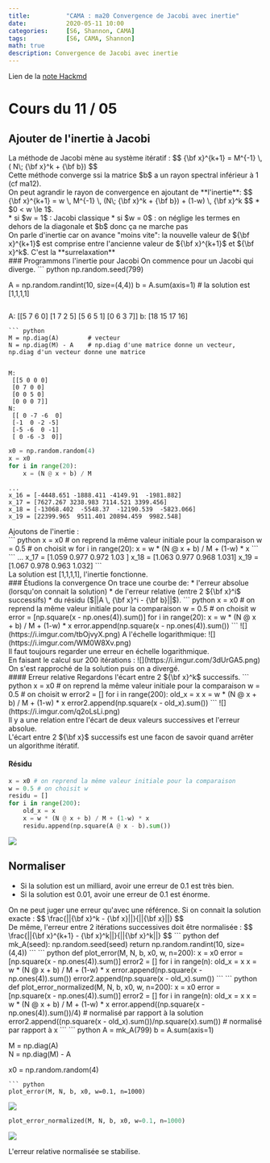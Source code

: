 ```yaml
---
title:          "CAMA : ma20 Convergence de Jacobi avec inertie"
date:           2020-05-11 10:00
categories:     [S6, Shannon, CAMA]
tags:           [S6, CAMA, Shannon]
math: true
description: Convergence de Jacobi avec inertie
---
```

Lien de la [note Hackmd](https://hackmd.io/@lemasymasa/rygt1_MT8)
# Cours du 11 / 05

## Ajouter de l'inertie à Jacobi
<div class="alert alert-info" role="alert" markdown="1">
La méthode de Jacobi mène au système itératif :
$$
{\bf x}^{k+1} = M^{-1} \, ( N\; {\bf x}^k + {\bf b})
$$
</div>
Cette méthode converge ssi la matrice $b$ a un rayon spectral inférieur à 1 (cf ma12).
<div class="alert alert-danger" role="alert" markdown="1">
On peut agrandir le rayon de convergence en ajoutant de **l'inertie**:
$$
{\bf x}^{k+1} =  w \, M^{-1} \, (N\; {\bf x}^k + {\bf b}) + (1-w) \, {\bf x}^k
$$
* $0 < w \le 1$.
</div>
* si $w = 1$ : Jacobi classique
* si $w = 0$ : on néglige les termes en dehors de la diagonale et $b$ donc ça ne marche pas

<div class="alert alert-warning" role="alert" markdown="1">
On parle d'inertie car on avance "moins vite": la nouvelle valeur de ${\bf x}^{k+1}$ est comprise entre l'ancienne  valeur de ${\bf x}^{k+1}$ et ${\bf x}^k$. C'est la **surrelaxation**
</div>
### Programmons l'inertie pour Jacobi
On commence pour un Jacobi qui diverge.
``` python
np.random.seed(799)

A = np.random.randint(10, size=(4,4))
b = A.sum(axis=1) # la solution est [1,1,1,1]
```
```
A:
 [[5 7 6 0]
 [1 7 2 5]
 [5 6 5 1]
 [0 6 3 7]] 
b:
 [18 15 17 16] 
```
``` python
M = np.diag(A)        # vecteur
N = np.diag(M) - A    # np.diag d'une matrice donne un vecteur, np.diag d'un vecteur donne une matrice
```
```

M:
 [[5 0 0 0]
 [0 7 0 0]
 [0 0 5 0]
 [0 0 0 7]]
N:
 [[ 0 -7 -6  0]
 [-1  0 -2 -5]
 [-5 -6  0 -1]
 [ 0 -6 -3  0]]
```
``` python
x0 = np.random.random(4)
x = x0
for i in range(20):
    x = (N @ x + b) / M
```
```
...
x_16 = [-4448.651 -1888.411 -4149.91  -1981.882]
x_17 = [7627.267 3238.983 7114.521 3399.456]
x_18 = [-13068.402  -5548.37  -12190.539  -5823.066]
x_19 = [22399.965  9511.401 20894.459  9982.548]
```
<div class="alert alert-warning" role="alert" markdown="1">
Ajoutons de l'inertie :
</div>
``` python
x = x0  # on reprend la même valeur initiale pour la comparaison
w = 0.5 # on choisit w 
for i in range(20):
    x = w * (N @ x + b) / M + (1-w) * x
```
```
...
x_17 = [1.059 0.977 0.972 1.03 ]
x_18 = [1.063 0.977 0.968 1.031]
x_19 = [1.067 0.978 0.963 1.032]
```
<div class="alert alert-success" role="alert">
La solution est [1,1,1,1], l'inertie fonctionne.
</div>
### Étudions la convergence
On trace une courbe de:
* l'erreur absolue (lorsqu'on connait la solution)
* de l'erreur relative (entre 2 ${\bf x}^i$ successifs) 
* du résidu ($||A \, {\bf x}^i - {\bf b}||$).
``` python
x = x0    # on reprend la même valeur initiale pour la comparaison
w = 0.5   # on choisit w 
error = [np.square(x - np.ones(4)).sum()]
for i in range(20):
    x = w * (N @ x + b) / M + (1-w) * x
    error.append(np.square(x - np.ones(4)).sum())
```
![](https://i.imgur.com/tbOjvyX.png)
A l'échelle logarithmique:
![](https://i.imgur.com/WM0W8Xv.png)
<div class="alert alert-warning" role="alert" markdown="1">
Il faut toujours regarder une erreur en échelle logarithmique.
</div>
En faisant le calcul sur 200 itérations : 
![](https://i.imgur.com/3dUrGA5.png)
<div class="alert alert-success" role="alert">
On s'est rapproché de la solution puis on a divergé.
</div>
#### Erreur relative
Regardons l'écart entre 2 ${\bf x}^k$ successifs.
``` python
x = x0 # on reprend la même valeur initiale pour la comparaison
w = 0.5 # on choisit w 
error2 = []
for i in range(200):
    old_x = x
    x = w * (N @ x + b) / M + (1-w) * x
    error2.append(np.square(x - old_x).sum())
```
![](https://i.imgur.com/q2oLsLi.png)
<div class="alert alert-warning" role="alert" markdown="1">
Il y a une relation entre l'écart de deux valeurs successives et l'erreur absolue.
</div>
<div class="alert alert-success" role="alert">
L'écart entre 2 ${\bf x}$ successifs est une facon de savoir quand arrêter un algorithme itératif.
</div>

#### Résidu
``` python
x = x0 # on reprend la même valeur initiale pour la comparaison
w = 0.5 # on choisit w 
residu = []
for i in range(200):
    old_x = x
    x = w * (N @ x + b) / M + (1-w) * x
    residu.append(np.square(A @ x - b).sum())
```
![](https://i.imgur.com/0mk3Iru.png)

## Normaliser
* Si la solution est un milliard, avoir une erreur de 0.1 est très bien.
* Si la solution est 0.01, avoir une erreur de 0.1 est énorme.
<div class="alert alert-info" role="alert" markdown="1">
On ne peut juger une erreur qu'avec une référence. Si on connait la solution exacte : 
$$
\frac{||{\bf x}^k - {\bf x}||}{||{\bf x}||}
$$
</div>
De même, l'erreur entre 2 itérations successives doit être normalisée : 
$$
\frac{||{\bf x}^{k+1} - {\bf x}^k||}{||{\bf x}^k||}
$$
``` python
def mk_A(seed):
    np.random.seed(seed)
    return np.random.randint(10, size=(4,4))
```
``` python
def plot_error(M, N, b, x0, w, n=200):
    x = x0 
    error = [np.square(x - np.ones(4)).sum()]
    error2 = []
    for i in range(n):
        old_x = x
        x = w * (N @ x + b) / M + (1-w) * x
        error.append(np.square(x - np.ones(4)).sum())
        error2.append(np.square(x - old_x).sum())
```
``` python
def plot_error_normalized(M, N, b, x0, w, n=200):
    x = x0 
    error = [np.square(x - np.ones(4)).sum()]
    error2 = []
    for i in range(n):
        old_x = x
        x = w * (N @ x + b) / M + (1-w) * x
        error.append((np.square(x - np.ones(4)).sum())/4) # normalisé par rapport à la solution
        error2.append((np.square(x - old_x).sum())/np.square(x).sum()) # normalisé par rapport à x
```
``` python
A = mk_A(799)
b = A.sum(axis=1)                    

M = np.diag(A)    
N = np.diag(M) - A 

x0 = np.random.random(4)
```
``` python
plot_error(M, N, b, x0, w=0.1, n=1000) 
```
![](https://i.imgur.com/TmAEH6F.png)
``` python
plot_error_normalized(M, N, b, x0, w=0.1, n=1000) 
```
![](https://i.imgur.com/2MTkNOH.png)
<div class="alert alert-success" role="alert">
L'erreur relative normalisée se stabilise.
</div>